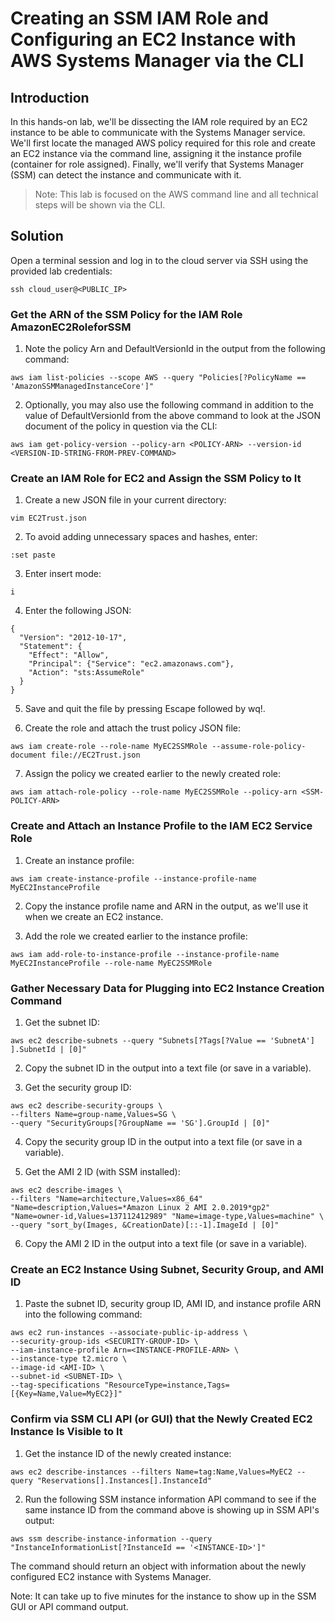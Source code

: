# Creating an SSM IAM Role and Configuring an EC2 Instance with AWS Systems Manager via the CLI

## Introduction

In this hands-on lab, we'll be dissecting the IAM role required by an EC2 instance to be able to communicate with the Systems Manager service. We'll first locate the managed AWS policy required for this role and create an EC2 instance via the command line, assigning it the instance profile (container for role assigned). Finally, we'll verify that Systems Manager (SSM) can detect the instance and communicate with it.

> Note: This lab is focused on the AWS command line and all technical steps will be shown via the CLI.

## Solution

Open a terminal session and log in to the cloud server via SSH using the provided lab credentials:

``` 
ssh cloud_user@<PUBLIC_IP>
```

### Get the ARN of the SSM Policy for the IAM Role AmazonEC2RoleforSSM

1. Note the policy Arn and DefaultVersionId in the output from the following command:

``` 
aws iam list-policies --scope AWS --query "Policies[?PolicyName == 'AmazonSSMManagedInstanceCore']"
``` 

2. Optionally, you may also use the following command in addition to the value of DefaultVersionId from the above command to look at the JSON document of the policy in question via the CLI:

```
aws iam get-policy-version --policy-arn <POLICY-ARN> --version-id <VERSION-ID-STRING-FROM-PREV-COMMAND>
```

### Create an IAM Role for EC2 and Assign the SSM Policy to It

1. Create a new JSON file in your current directory:

```
vim EC2Trust.json
```

2. To avoid adding unnecessary spaces and hashes, enter:

```
:set paste
```

3. Enter insert mode:

```
i
```

4. Enter the following JSON:

```
{
  "Version": "2012-10-17",
  "Statement": {
    "Effect": "Allow",
    "Principal": {"Service": "ec2.amazonaws.com"},
    "Action": "sts:AssumeRole"
  }
}
```

5. Save and quit the file by pressing Escape followed by wq!.

6. Create the role and attach the trust policy JSON file:

```
aws iam create-role --role-name MyEC2SSMRole --assume-role-policy-document file://EC2Trust.json
```

7. Assign the policy we created earlier to the newly created role:

```
aws iam attach-role-policy --role-name MyEC2SSMRole --policy-arn <SSM-POLICY-ARN>
```

### Create and Attach an Instance Profile to the IAM EC2 Service Role

1. Create an instance profile:

```
aws iam create-instance-profile --instance-profile-name MyEC2InstanceProfile
```

2. Copy the instance profile name and ARN in the output, as we'll use it when we create an EC2 instance.

3. Add the role we created earlier to the instance profile:

```
aws iam add-role-to-instance-profile --instance-profile-name MyEC2InstanceProfile --role-name MyEC2SSMRole
```

### Gather Necessary Data for Plugging into EC2 Instance Creation Command

1. Get the subnet ID:

```
aws ec2 describe-subnets --query "Subnets[?Tags[?Value == 'SubnetA'] ].SubnetId | [0]"
```

2. Copy the subnet ID in the output into a text file (or save in a variable).

3. Get the security group ID:

```
aws ec2 describe-security-groups \
--filters Name=group-name,Values=SG \
--query "SecurityGroups[?GroupName == 'SG'].GroupId | [0]"
```

4. Copy the security group ID in the output into a text file (or save in a variable).

5. Get the AMI 2 ID (with SSM installed):

```
aws ec2 describe-images \
--filters "Name=architecture,Values=x86_64" "Name=description,Values=*Amazon Linux 2 AMI 2.0.2019*gp2" "Name=owner-id,Values=137112412989" "Name=image-type,Values=machine" \
--query "sort_by(Images, &CreationDate)[::-1].ImageId | [0]"
```

6. Copy the AMI 2 ID in the output into a text file (or save in a variable).

### Create an EC2 Instance Using Subnet, Security Group, and AMI ID

1. Paste the subnet ID, security group ID, AMI ID, and instance profile ARN into the following command:

```
aws ec2 run-instances --associate-public-ip-address \
--security-group-ids <SECURITY-GROUP-ID> \
--iam-instance-profile Arn=<INSTANCE-PROFILE-ARN> \
--instance-type t2.micro \
--image-id <AMI-ID> \
--subnet-id <SUBNET-ID> \
--tag-specifications "ResourceType=instance,Tags=[{Key=Name,Value=MyEC2}]"
```

### Confirm via SSM CLI API (or GUI) that the Newly Created EC2 Instance Is Visible to It

1. Get the instance ID of the newly created instance:

```
aws ec2 describe-instances --filters Name=tag:Name,Values=MyEC2 --query "Reservations[].Instances[].InstanceId"
```

2. Run the following SSM instance information API command to see if the same instance ID from the command above is showing up in SSM API's output:

```
aws ssm describe-instance-information --query "InstanceInformationList[?InstanceId == '<INSTANCE-ID>']"
```

The command should return an object with information about the newly configured EC2 instance with Systems Manager.

Note: It can take up to five minutes for the instance to show up in the SSM GUI or API command output.
